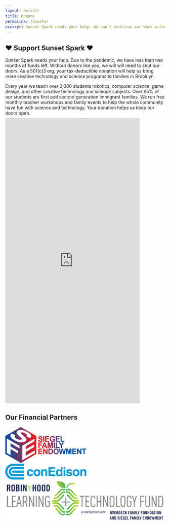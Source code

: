 ```yaml
---
layout: default
title: Donate
permalink: /donate/
excerpt: Sunset Spark needs your help. We can't continue our work without donors like you. As a 501(c)3 org, your tax-deductible donation will help us bring more creative technology and science programs to families in Brooklyn.
---
```

<section>
  <h2 class="section-heading"><span>&#9829; Support Sunset Spark &#9829;</span></h2>
  <p>Sunset Spark needs your help. Due to the pandemic, we have less than two months of funds left. Without donors like you, we will will need to shut our doors. As a 501(c)3 org, your tax-deductible donation will help us bring more creative technology and science programs to families in Brooklyn.</p>
  <p style="margin-bottom: 0.5em;">Every year we teach over 2,000 students robotics, computer science, game design, and other creative technology and science subjects. Over 95% of our students are first and second generation immigrant families. We run free monthly teacher workshops and family events to help the whole community have fun with science and technology. Your donation helps us keep our doors open.
  </p>
  <div class="donorbox-wrap">
    <script src="https://donorbox.org/widget.js" paypalExpress="false"></script>
    <iframe allowpaymentrequest="" frameborder="0" loading="eager" height="900px" name="donorbox" scrolling="no" seamless="seamless" src="https://donorbox.org/embed/support-sunset-spark?default_interval=o" style="max-width: 425px; max-height:none!important" width="100%"></iframe>
  </div>
</section>
<section>
  <h2 class="section-heading">Our Financial Partners</h2>
  <div class="funder-logos">
    <img class="funder-logo img-center" src="/img/partners/sfe-logo.png" />
    <img class="funder-logo img-center" src="/img/partners/coned-logo.png" />
    <img class="funder-logo img-center" src="/img/partners/robinhood-logo.png" />
  </div>
</section>

